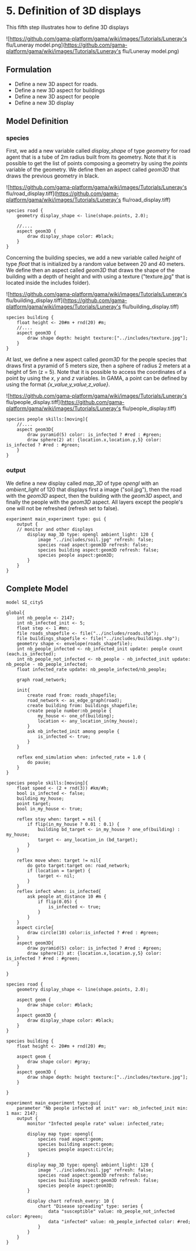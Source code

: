 # 5. Definition of 3D displays
This fifth step illustrates how to define 3D displays


![https://github.com/gama-platform/gama/wiki/images/Tutorials/Luneray's flu/Luneray model.png](https://github.com/gama-platform/gama/wiki/images/Tutorials/Luneray's flu/Luneray model.png)




## Formulation
  * Define a new 3D aspect for roads.
  * Define a new 3D aspect for buildings
  * Define a new 3D aspect for people
  * Define a new 3D display 

## Model Definition

### species

First, we add a new variable called _display\_shape_ of type _geometry_ for road agent that is a tube of 2m radius built from its geometry. Note that it is possible to get the list of points composing a geometry by using the _points_ variable of the geometry. We define then an aspect called _geom3D_ that draws the previous geometry in black.

![https://github.com/gama-platform/gama/wiki/images/Tutorials/Luneray's flu/road_display.tiff](https://github.com/gama-platform/gama/wiki/images/Tutorials/Luneray's flu/road_display.tiff)

```
species road {
	geometry display_shape <- line(shape.points, 2.0);
	
	//....
	aspect geom3D {
		draw display_shape color: #black;
	}
}
```

Concerning the building species, we add a new variable called _height_ of type _float_ that is initialized by a random value between 20 and 40 meters.
We define then an aspect called _geom3D_ that draws the shape of the building with a depth of height and with using a texture ("texture.jpg" that is located inside the includes folder).

![https://github.com/gama-platform/gama/wiki/images/Tutorials/Luneray's flu/building_display.tiff](https://github.com/gama-platform/gama/wiki/images/Tutorials/Luneray's flu/building_display.tiff)

```
species building {
	float height <- 20#m + rnd(20) #m;
	//....
	aspect geom3D {
		draw shape depth: height texture:["../includes/texture.jpg"];
	}
}
```
At last, we define a new aspect called _geom3D_ for the people species that draws first a pyramid of 5 meters size, then a sphere of radius 2 meters at a height of 5m (z = 5). Note that it is possible to access the coordinates of a point by using the _x_, _y_ and _z_ variables. In GAMA, a point can be defined by using the format _{x\_value,y\_value,z\_value}_.

![https://github.com/gama-platform/gama/wiki/images/Tutorials/Luneray's flu/people_display.tiff](https://github.com/gama-platform/gama/wiki/images/Tutorials/Luneray's flu/people_display.tiff)

```
species people skills:[moving]{		
	//....
	aspect geom3D{
		draw pyramid(5) color: is_infected ? #red : #green;
		draw sphere(2) at: {location.x,location.y,5} color: is_infected ? #red : #green;	
	}
}
```

### output

We define a new display called _map\_3D_ of type _opengl_ with an _ambient\_light_ of 120 that displays first a image ("soil.jpg"), then the road with the _geom3D_ aspect, then the building with the _geom3D_ aspect, and finally the people with the _geom3D_ aspect. All layers except the people's one will not be refreshed (refresh set to false).

```
experiment main_experiment type: gui {
	output {
	// monitor and other displays	
		display map_3D type: opengl ambient_light: 120 {
			image "../includes/soil.jpg" refresh: false;
			species road aspect:geom3D refresh: false;
			species building aspect:geom3D refresh: false;
			species people aspect:geom3D;			
		}
	}
}
```
## Complete Model

```
model SI_city5

global{ 
	int nb_people <- 2147;
	int nb_infected_init <- 5;
	float step <- 1 #mn;
	file roads_shapefile <- file("../includes/roads.shp");
	file buildings_shapefile <- file("../includes/buildings.shp");
	geometry shape <- envelope(roads_shapefile);
	int nb_people_infected <- nb_infected_init update: people count (each.is_infected);
	int nb_people_not_infected <- nb_people - nb_infected_init update: nb_people - nb_people_infected;
	float infected_rate update: nb_people_infected/nb_people;
	
	graph road_network;
	
	init{
		create road from: roads_shapefile;
		road_network <- as_edge_graph(road);
		create building from: buildings_shapefile;
		create people number:nb_people {
			my_house <- one_of(building);
			location <- any_location_in(my_house);
		}
		ask nb_infected_init among people {
			is_infected <- true;
		}
	}
	
	reflex end_simulation when: infected_rate = 1.0 {
		do pause;
	}
}

species people skills:[moving]{		
	float speed <- (2 + rnd(3)) #km/#h;
	bool is_infected <- false;
	building my_house;
	point target;
	bool in_my_house <- true;
	
	reflex stay when: target = nil {
		if flip(in_my_house ? 0.01 : 0.1) {
			building bd_target <- in_my_house ? one_of(building) : my_house;
			target <- any_location_in (bd_target);
		}
	}
		
	reflex move when: target != nil{
		do goto target:target on: road_network;
		if (location = target) {
			target <- nil;
		} 
	}
	reflex infect when: is_infected{
		ask people at_distance 10 #m {
			if flip(0.05) {
				is_infected <- true;
			}
		}
	}
	aspect circle{
		draw circle(10) color:is_infected ? #red : #green;
	}
	aspect geom3D{
		draw pyramid(5) color: is_infected ? #red : #green;
		draw sphere(2) at: {location.x,location.y,5} color: is_infected ? #red : #green;	
	}
	
}

species road {
	geometry display_shape <- line(shape.points, 2.0);
	
	aspect geom {
		draw shape color: #black;
	}
	aspect geom3D {
		draw display_shape color: #black;
	}
}

species building {
	float height <- 20#m + rnd(20) #m;
	
	aspect geom {
		draw shape color: #gray;
	}
	aspect geom3D {
		draw shape depth: height texture:["../includes/texture.jpg"];
	}
	
}

experiment main_experiment type:gui{
	parameter "Nb people infected at init" var: nb_infected_init min: 1 max: 2147;
	output {
		monitor "Infected people rate" value: infected_rate;
		
		display map type: opengl{
			species road aspect:geom;
			species building aspect:geom;
			species people aspect:circle;			
		}
		
		display map_3D type: opengl ambient_light: 120 {
			image "../includes/soil.jpg" refresh: false;
			species road aspect:geom3D refresh: false;
			species building aspect:geom3D refresh: false;
			species people aspect:geom3D;			
		}
	
		display chart refresh_every: 10 {
			chart "Disease spreading" type: series {
				data "susceptible" value: nb_people_not_infected color: #green;
				data "infected" value: nb_people_infected color: #red;
			}
		}
	}
}
```
